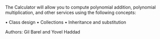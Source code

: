 The Calculator will allow you to compute polynomial addition, polynomial multiplication, and other services using the following concepts:

• Class design 
• Collections 
• Inheritance and substitution 

Authors: Gil Barel and Yovel Haddad
 
 
